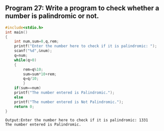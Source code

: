 ## Program 27: Write a program to check whether a number is palindromic or not.
```C
#include<stdio.h>
int main()
{
	int num,sum=0,q,rem;
	printf("Enter the number here to check if it is palindromic: ");
	scanf("%d",&num);
	q=num;
	while(q>0)
	{
		rem=q%10;
		sum=sum*10+rem;
		q=q/10;		
		}
	if(sum==num)
	printf("The number entered is Palindromic.");
	else
	printf("The number entered is Not Palindromic.");
	return 0;
}
```
```
Output:Enter the number here to check if it is palindromic: 1331
The number entered is Palindromic.
```
